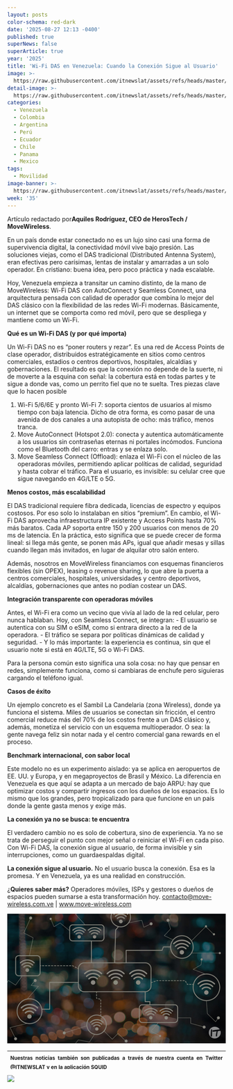 ```yaml
---
layout: posts
color-schema: red-dark
date: '2025-08-27 12:13 -0400'
published: true
superNews: false
superArticle: true
year: '2025'
title: 'Wi-Fi DAS en Venezuela: Cuando la Conexión Sigue al Usuario'
image: >-
  https://raw.githubusercontent.com/itnewslat/assets/refs/heads/master/img/540x320/WIFI-DAS-p.jpg
detail-image: >-
  https://raw.githubusercontent.com/itnewslat/assets/refs/heads/master/img/1024x680/WIFI-DAS-g.jpg
categories:
  - Venezuela
  - Colombia
  - Argentina
  - Perú
  - Ecuador
  - Chile
  - Panama
  - Mexico
tags:
  - Movilidad
image-banner: >-
  https://raw.githubusercontent.com/itnewslat/assets/refs/heads/master/img/540x320/WIFI-DAS-p.jpg
week: '35'
---
```

Artículo redactado por**Aquiles Rodríguez, CEO de HerosTech / MoveWireless**.


En un país donde estar conectado no es un lujo sino casi una forma de supervivencia digital, la conectividad móvil vive bajo presión. Las soluciones viejas, como el DAS tradicional (Distributed Antenna System), eran efectivas pero carísimas, lentas de instalar y amarradas a un solo operador. En cristiano: buena idea, pero poco práctica y nada escalable.

Hoy, Venezuela empieza a transitar un camino distinto, de la mano de MoveWireless: Wi-Fi DAS con AutoConnect y Seamless Connect, una arquitectura pensada con calidad de operador que combina lo mejor del DAS clásico con la flexibilidad de las redes Wi-Fi modernas. Básicamente, un internet que se comporta como red móvil, pero que se despliega y mantiene como un Wi-Fi.

**Qué es un Wi-Fi DAS (y por qué importa)**

Un Wi-Fi DAS no es “poner routers y rezar”. Es una red de Access Points de clase operador, distribuidos estratégicamente en sitios como centros comerciales, estadios o centros deportivos, hospitales, alcaldías y gobernaciones. El resultado es que la conexión no depende de la suerte, ni de moverte a la esquina con señal: la cobertura está en todas partes y te sigue a donde vas, como un perrito fiel que no te suelta.
Tres piezas clave que lo hacen posible

1.	Wi-Fi 5/6/6E y pronto Wi-Fi 7: soporta cientos de usuarios al mismo tiempo con baja latencia. Dicho de otra forma, es como pasar de una avenida de dos canales a una autopista de ocho: más tráfico, menos tranca.
2.	Move AutoConnect (Hotspot 2.0): conecta y autentica automáticamente a los usuarios sin contraseñas eternas ni portales incómodos. Funciona como el Bluetooth del carro: entras y se enlaza solo.
3.	Move Seamless Connect (Offload): enlaza el Wi-Fi con el núcleo de las operadoras móviles, permitiendo aplicar políticas de calidad, seguridad y hasta cobrar el tráfico. Para el usuario, es invisible: su celular cree que sigue navegando en 4G/LTE o 5G.

**Menos costos, más escalabilidad**

El DAS tradicional requiere fibra dedicada, licencias de espectro y equipos costosos. Por eso solo lo instalaban en sitios “premium”. En cambio, el Wi-Fi DAS aprovecha infraestructura IP existente y Access Points hasta 70% más baratos. Cada AP soporta entre 150 y 200 usuarios con menos de 20 ms de latencia. En la práctica, esto significa que se puede crecer de forma lineal: si llega más gente, se ponen más APs, igual que añadir mesas y sillas cuando llegan más invitados, en lugar de alquilar otro salón entero.

Además, nosotros en MoveWireless financiamos con esquemas financieros flexibles (sin OPEX), leasing o revenue sharing, lo que abre la puerta a centros comerciales, hospitales, universidades y centro deportivos, alcaldías, gobernaciones que antes no podían costear un DAS.

**Integración transparente con operadoras móviles**

Antes, el Wi-Fi era como un vecino que vivía al lado de la red celular, pero nunca hablaban. Hoy, con Seamless Connect, se integran: - El usuario se autentica con su SIM o eSIM, como si entrara directo a la red de la operadora. - El tráfico se separa por políticas dinámicas de calidad y seguridad. - Y lo más importante: la experiencia es continua, sin que el usuario note si está en 4G/LTE, 5G o Wi-Fi DAS.

Para la persona común esto significa una sola cosa: no hay que pensar en redes, simplemente funciona, como si cambiaras de enchufe pero siguieras cargando el teléfono igual.

**Casos de éxito**

Un ejemplo concreto es el Sambil La Candelaria (zona Wireless), donde ya funciona el sistema. Miles de usuarios se conectan sin fricción, el centro comercial reduce más del 70% de los costos frente a un DAS clásico y, además, monetiza el servicio con un esquema multioperador. O sea: la gente navega feliz sin notar nada y el centro comercial gana rewards en el proceso.

**Benchmark internacional, con sabor local**

Este modelo no es un experimento aislado: ya se aplica en aeropuertos de EE. UU. y Europa, y en megaproyectos de Brasil y México. La diferencia en Venezuela es que aquí se adapta a un mercado de bajo ARPU: hay que optimizar costos y compartir ingresos con los dueños de los espacios. Es lo mismo que los grandes, pero tropicalizado para que funcione en un país donde la gente gasta menos y exige más.

**La conexión ya no se busca: te encuentra**

El verdadero cambio no es solo de cobertura, sino de experiencia. Ya no se trata de perseguir el punto con mejor señal o reiniciar el Wi-Fi en cada piso. Con Wi-Fi DAS, la conexión sigue al usuario, de forma invisible y sin interrupciones, como un guardaespaldas digital.

**La conexión sigue al usuario.**
No el usuario busca la conexión.
Esa es la promesa. Y en Venezuela, ya es una realidad en construcción.

¿**Quieres saber más?**
Operadores móviles, ISPs y gestores o dueños de espacios pueden sumarse a esta transformación hoy.
contacto@move-wireless.com.ve | www.move-wireless.com

![](https://raw.githubusercontent.com/itnewslat/assets/refs/heads/master/img/540x320/WIFI-DAS-p.jpg)

<table style="height: 42px;" width="569">
<tbody>
<tr>
<td style="text-align: justify;"><sub><strong>Nuestras noticias también son publicadas a través de nuestra cuenta en Twitter <a href="https://twitter.com/itnewslat?lang=es">@ITNEWSLAT</a> y en la aplicación <a href="https://squidapp.co/en/">SQUID</a></strong></sub></td>
</tr>
</tbody>
</table>

<img src="https://tracker.metricool.com/c3po.jpg?hash=56f88a41e39ab42c063cc51676587a04"/>
